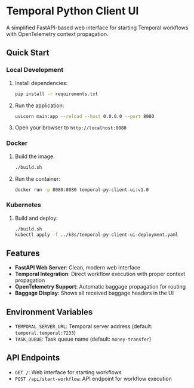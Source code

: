 # Temporal Python Client UI

A simplified FastAPI-based web interface for starting Temporal workflows with OpenTelemetry context propagation.

## Quick Start

### Local Development

1. Install dependencies:
   ```bash
   pip install -r requirements.txt
   ```

2. Run the application:
   ```bash
   uvicorn main:app --reload --host 0.0.0.0 --port 8080
   ```

3. Open your browser to `http://localhost:8080`

### Docker

1. Build the image:
   ```bash
   ./build.sh
   ```

2. Run the container:
   ```bash
   docker run -p 8080:8080 temporal-py-client-ui:v1.0
   ```

### Kubernetes

1. Build and deploy:
   ```bash
   ./build.sh
   kubectl apply -f ../k8s/temporal-py-client-ui-deployment.yaml
   ```

## Features

- **FastAPI Web Server**: Clean, modern web interface
- **Temporal Integration**: Direct workflow execution with proper context propagation
- **OpenTelemetry Support**: Automatic baggage propagation for routing
- **Baggage Display**: Shows all received baggage headers in the UI

## Environment Variables

- `TEMPORAL_SERVER_URL`: Temporal server address (default: `temporal.temporal:7233`)
- `TASK_QUEUE`: Task queue name (default: `money-transfer`)

## API Endpoints

- `GET /`: Web interface for starting workflows
- `POST /api/start-workflow`: API endpoint for workflow execution 